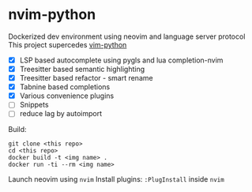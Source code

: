 # nvim-python

Dockerized dev environment using neovim and language server protocol
This project supercedes [vim-python](https://gitlab.sarnoff.com/aswin.raghavan/vim-python)

- [x] LSP based autocomplete using pygls and lua completion-nvim
- [x] Treesitter based semantic highlighting
- [x] Treesitter based refactor - smart rename
- [x] Tabnine based completions
- [x] Various convenience plugins
- [ ] Snippets
- [ ] reduce lag by autoimport

Build:
```
git clone <this repo>
cd <this repo>
docker build -t <img name> .
docker run -ti --rm <img name>
```

Launch neovim using `nvim`
Install plugins: `:PlugInstall` inside `nvim`

